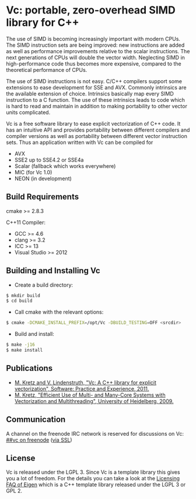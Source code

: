 # Vc: portable, zero-overhead SIMD library for C++

The use of SIMD is becoming increasingly important with modern CPUs. The SIMD
instruction sets are being improved: new instructions are added as well as
performance improvements relative to the scalar instructions. The next
generations of CPUs will double the vector width. Neglecting SIMD in
high-performance code thus becomes more expensive, compared to the theoretical
performance of CPUs.

The use of SIMD instructions is not easy. C/C++ compilers support some
extensions to ease development for SSE and AVX. Commonly intrinsics are the
available extension of choice. Intrinsics basically map every SIMD instruction
to a C function. The use of these intrinsics leads to code which is hard to read
and maintain in addition to making portability to other vector units
complicated.

Vc is a free software library to ease explicit vectorization of C++ code. It has
an intuitive API and provides portability between different compilers and
compiler versions as well as portability between different vector instruction
sets. Thus an application written with Vc can be compiled for

* AVX
* SSE2 up to SSE4.2 or SSE4a
* Scalar (fallback which works everywhere)
* MIC (for Vc 1.0)
* NEON (in development)


## Build Requirements

cmake >= 2.8.3

C++11 Compiler:

* GCC >= 4.6
* clang >= 3.2
* ICC >= 13
* Visual Studio >= 2012


## Building and Installing Vc

* Create a build directory:

```sh
$ mkdir build
$ cd build
```

* Call cmake with the relevant options:

```sh
$ cmake -DCMAKE_INSTALL_PREFIX=/opt/Vc -DBUILD_TESTING=OFF <srcdir>
```

* Build and install:

```sh
$ make -j16
$ make install
```


## Publications

* [M. Kretz and V. Lindenstruth, "Vc: A C++ library for explicit
  vectorization", Software: Practice and Experience,
  2011.](http://dx.doi.org/10.1002/spe.1149)
* [M. Kretz, "Efficient Use of Multi- and Many-Core Systems with Vectorization
  and Multithreading", University of Heidelberg,
  2009.](http://code.compeng.uni-frankfurt.de/attachments/13/Diplomarbeit.pdf)


## Communication

A channel on the freenode IRC network is reserved for discussions on Vc:
[##vc on freenode](irc://chat.freenode.net:6665/##vc)
([via SSL](ircs://chat.freenode.net:7000/##vc))


## License

Vc is released under the LGPL 3. Since Vc is a template library this gives you
a lot of freedom. For the details you can take a look at the [Licensing FAQ of
Eigen](http://eigen.tuxfamily.org/index.php?title=Licensing_FAQ) which is a C++
template library released under the LGPL 3 or GPL 2.
